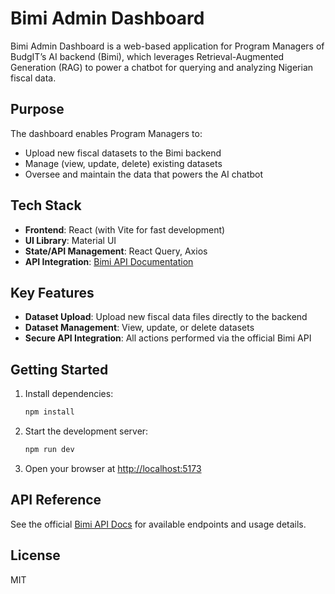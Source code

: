 # Bimi Admin Dashboard

Bimi Admin Dashboard is a web-based application for Program Managers of BudgIT’s AI backend (Bimi), which leverages Retrieval-Augmented Generation (RAG) to power a chatbot for querying and analyzing Nigerian fiscal data.

## Purpose

The dashboard enables Program Managers to:
- Upload new fiscal datasets to the Bimi backend
- Manage (view, update, delete) existing datasets
- Oversee and maintain the data that powers the AI chatbot

## Tech Stack
- **Frontend**: React (with Vite for fast development)
- **UI Library**: Material UI
- **State/API Management**: React Query, Axios
- **API Integration**: [Bimi API Documentation](https://bimixapi.budgit.org/docs)

## Key Features
- **Dataset Upload**: Upload new fiscal data files directly to the backend
- **Dataset Management**: View, update, or delete datasets
- **Secure API Integration**: All actions performed via the official Bimi API

## Getting Started
1. Install dependencies:
   ```bash
   npm install
   ```
2. Start the development server:
   ```bash
   npm run dev
   ```
3. Open your browser at [http://localhost:5173](http://localhost:5173)

## API Reference
See the official [Bimi API Docs](https://bimixapi.budgit.org/docs) for available endpoints and usage details.

## License
MIT

